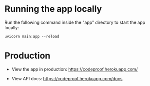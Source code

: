 # Running the app locally

Run the following command inside the "app" directory to start the app locally:
```
uvicorn main:app --reload
```

# Production
- View the app in production:
https://codeproof.herokuapp.com/

- View API docs:
https://codeproof.herokuapp.com/docs
